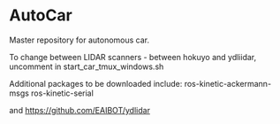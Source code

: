 # AutoCar

Master repository for autonomous car.

To change between LIDAR scanners - between hokuyo and ydliidar, uncomment in start_car_tmux_windows.sh

Additional packages to be downloaded include:
ros-kinetic-ackermann-msgs
ros-kinetic-serial

and https://github.com/EAIBOT/ydlidar
